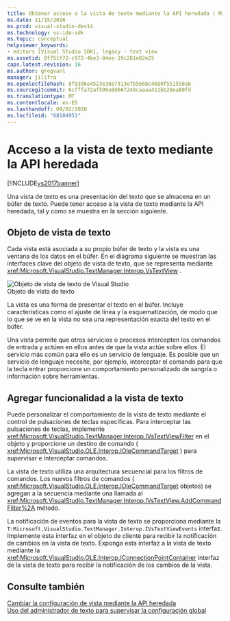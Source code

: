 ```yaml
---
title: Obtener acceso a la vista de texto mediante la API heredada | Microsoft Docs
ms.date: 11/15/2016
ms.prod: visual-studio-dev14
ms.technology: vs-ide-sdk
ms.topic: conceptual
helpviewer_keywords:
- editors [Visual Studio SDK], legacy - text view
ms.assetid: 8f751f72-c972-4be3-84ee-19c281e02e25
caps.latest.revision: 16
ms.author: gregvanl
manager: jillfra
ms.openlocfilehash: 8f9396e4523e38e7313efb5668c4680f551558ab
ms.sourcegitcommit: 6cfffa72af599a9d667249caaaa411bb28ea69fd
ms.translationtype: MT
ms.contentlocale: es-ES
ms.lasthandoff: 09/02/2020
ms.locfileid: "68184951"
---
```

# <a name="accessing-thetext-view-by-using-the-legacy-api"></a>Acceso a la vista de texto mediante la API heredada
[!INCLUDE[vs2017banner](../includes/vs2017banner.md)]

Una vista de texto es una presentación del texto que se almacena en un búfer de texto. Puede tener acceso a la vista de texto mediante la API heredada, tal y como se muestra en la sección siguiente.  
  
## <a name="text-view-object"></a>Objeto de vista de texto  
 Cada vista está asociada a su propio búfer de texto y la vista es una ventana de los datos en el búfer. En el diagrama siguiente se muestran las interfaces clave del objeto de vista de texto, que se representa mediante <xref:Microsoft.VisualStudio.TextManager.Interop.VsTextView> .  
  
 ![Objeto de vista de texto de Visual Studio](../extensibility/media/vstextview.gif "objeto VsTextView")  
Objeto de vista de texto  
  
 La vista es una forma de presentar el texto en el búfer. Incluye características como el ajuste de línea y la esquematización, de modo que lo que se ve en la vista no sea una representación exacta del texto en el búfer.  
  
 Una vista permite que otros servicios o procesos intercepten los comandos de entrada y actúen en ellos antes de que la vista actúe sobre ellos. El servicio más común para ello es un servicio de lenguaje. Es posible que un servicio de lenguaje necesite, por ejemplo, interceptar el comando para que la tecla entrar proporcione un comportamiento personalizado de sangría o información sobre herramientas.  
  
## <a name="adding-functionality-to-the-text-view"></a>Agregar funcionalidad a la vista de texto  
 Puede personalizar el comportamiento de la vista de texto mediante el control de pulsaciones de teclas específicas. Para interceptar las pulsaciones de teclas, implemente <xref:Microsoft.VisualStudio.TextManager.Interop.IVsTextViewFilter> en el objeto y proporcione un destino de comando ( <xref:Microsoft.VisualStudio.OLE.Interop.IOleCommandTarget> ) para supervisar e interceptar comandos.  
  
 La vista de texto utiliza una arquitectura secuencial para los filtros de comandos. Los nuevos filtros de comandos ( <xref:Microsoft.VisualStudio.OLE.Interop.IOleCommandTarget> objetos) se agregan a la secuencia mediante una llamada al <xref:Microsoft.VisualStudio.TextManager.Interop.IVsTextView.AddCommandFilter%2A> método.  
  
 La notificación de eventos para la vista de texto se proporciona mediante la `T:Microsoft.VisualStudio.TextManager.Interop.IVsTextViewEvents` interfaz. Implemente esta interfaz en el objeto de cliente para recibir la notificación de cambios en la vista de texto. Exponga esta interfaz a la vista de texto mediante la <xref:Microsoft.VisualStudio.OLE.Interop.IConnectionPointContainer> interfaz de la vista de texto para recibir la notificación de los cambios de la vista.  
  
## <a name="see-also"></a>Consulte también  
 [Cambiar la configuración de vista mediante la API heredada](../extensibility/changing-view-settings-by-using-the-legacy-api.md)   
 [Uso del administrador de texto para supervisar la configuración global](../extensibility/using-the-text-manager-to-monitor-global-settings.md)
